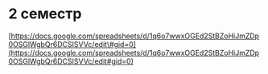# 2 семестр

[https://docs.google.com/spreadsheets/d/1q6o7wwxOGEd2StBZoHiJmZDp0OSGlWgbQr6DCSISVVc/edit\#gid=0](https://docs.google.com/spreadsheets/d/1q6o7wwxOGEd2StBZoHiJmZDp0OSGlWgbQr6DCSISVVc/edit#gid=0)

